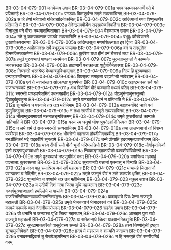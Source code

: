 BR-03-04-079-001	जनमेजय उवाच
BR-03-04-079-001a	भगवन्काम्यकात्पार्थे गते मे प्रपितामहे
BR-03-04-079-001c	पाण्डवाः किमकुर्वन्त तमृते सव्यसाचिनम्
BR-03-04-079-002a	स हि तेषां महेष्वासो गतिरासीदनीकजित्
BR-03-04-079-002c	आदित्यानां यथा विष्णुस्तथैव प्रतिभाति मे
BR-03-04-079-003a	तेनेन्द्रसमवीर्येण सङ्ग्रामेष्वनिवर्तिना
BR-03-04-079-003c	विनाभूता वने वीराः कथमासन्पितामहाः
BR-03-04-079-004	वैशम्पायन उवाच
BR-03-04-079-004a	गते तु काम्यकात्तात पाण्डवे सव्यसाचिनि
BR-03-04-079-004c	बभूवुः कौरवेयास्ते दुःखशोकपरायणाः
BR-03-04-079-005a	आक्षिप्तसूत्रा मणयश्छिन्नपक्षा इव द्विजाः
BR-03-04-079-005c	अप्रीतमनसः सर्वे बभूवुरथ पाण्डवाः
BR-03-04-079-006a	वनं च तदभूत्तेन हीनमक्लिष्टकर्मणा
BR-03-04-079-006c	कुबेरेण यथा हीनं वनं चैत्ररथं तथा
BR-03-04-079-007a	तमृते पुरुषव्याघ्रं पाण्डवा जनमेजय
BR-03-04-079-007c	मुदमप्राप्नुवन्तो वै काम्यके न्यवसंस्तदा
BR-03-04-079-008a	ब्राह्मणार्थे पराक्रान्ताः शुद्धैर्बाणैर्महारथाः
BR-03-04-079-008c	निघ्नन्तो भरतश्रेष्ठ मेध्यान्बहुविधान्मृगान्
BR-03-04-079-009a	नित्यं हि पुरुषव्याघ्रा वन्याहारमरिन्दमाः
BR-03-04-079-009c	विप्रसृत्य समाहृत्य ब्राह्मणेभ्यो न्यवेदयन्
BR-03-04-079-010a	एवं ते न्यवसंस्तत्र सोत्कण्ठाः पुरुषर्षभाः
BR-03-04-079-010c	अहृष्टमनसः सर्वे गते राजन्धनञ्जये
BR-03-04-079-011a	अथ विप्रोषितं वीरं पाञ्चाली मध्यमं पतिम्
BR-03-04-079-011c	स्मरन्ती पाण्डवश्रेष्ठमिदं वचनमब्रवीत्
BR-03-04-079-012a	योऽर्जुनेनार्जुनस्तुल्यो द्विबाहुर्बहुबाहुना
BR-03-04-079-012c	तमृते पाण्डवश्रेष्ठं वनं न प्रतिभाति मे
BR-03-04-079-012e	शून्यामिव च पश्यामि तत्र तत्र महीमिमाम्
BR-03-04-079-013a	बह्वाश्चर्यमिदं चापि वनं कुसुमितद्रुमम्
BR-03-04-079-013c	न तथा रमणीयं मे तमृते सव्यसाचिनम्
BR-03-04-079-014a	नीलाम्बुदसमप्रख्यं मत्तमातङ्गविक्रमम्
BR-03-04-079-014c	तमृते पुण्डरीकाक्षं काम्यकं नातिभाति मे
BR-03-04-079-015a	यस्य स्म धनुषो घोषः श्रूयतेऽशनिनिस्वनः
BR-03-04-079-015c	न लभे शर्म तं राजन्स्मरन्ती सव्यसाचिनम्
BR-03-04-079-016a	तथा लालप्यमानां तां निशम्य परवीरहा
BR-03-04-079-016c	भीमसेनो महाराज द्रौपदीमिदमब्रवीत्
BR-03-04-079-017a	मनःप्रीतिकरं भद्रे यद्ब्रवीषि सुमध्यमे
BR-03-04-079-017c	तन्मे प्रीणाति हृदयममृतप्राशनोपमम्
BR-03-04-079-018a	यस्य दीर्घौ समौ पीनौ भुजौ परिघसन्निभौ
BR-03-04-079-018c	मौर्वीकृतकिणौ वृत्तौ खड्गायुधगदाधरौ
BR-03-04-079-019a	निष्काङ्गदकृतापीडौ पञ्चशीर्षाविवोरगौ
BR-03-04-079-019c	तमृते पुरुषव्याघ्रं नष्टसूर्यमिदं वनम्
BR-03-04-079-020a	यमाश्रित्य महाबाहुं पाञ्चालाः कुरवस्तथा
BR-03-04-079-020c	सुराणामपि यत्तानां पृतनासु न बिभ्यति
BR-03-04-079-021a	यस्य बाहू समाश्रित्य वयं सर्वे महात्मनः
BR-03-04-079-021c	मन्यामहे जितानाजौ परान्प्राप्तां च मेदिनीम्
BR-03-04-079-022a	तमृते फल्गुनं वीरं न लभे काम्यके धृतिम्
BR-03-04-079-022c	शून्यामिव च पश्यामि तत्र तत्र महीमिमाम्
BR-03-04-079-023	नकुल उवाच
BR-03-04-079-023a	य उदीचीं दिशं गत्वा जित्वा युधि महाबलान्
BR-03-04-079-023c	गन्धर्वमुख्याञ्शतशो हयाँल्लेभे स वासविः
BR-03-04-079-024a	राजंस्तित्तिरिकल्माषाञ्श्रीमाननिलरंहसः
BR-03-04-079-024c	प्रादाद्भ्रात्रे प्रियः प्रेम्णा राजसूये महाक्रतौ
BR-03-04-079-025a	तमृते भीमधन्वानं भीमादवरजं वने
BR-03-04-079-025c	कामये काम्यके वासं नेदानीममरोपमम्
BR-03-04-079-026	सहदेव उवाच
BR-03-04-079-026a	यो धनानि च कन्याश्च युधि जित्वा महारथान्
BR-03-04-079-026c	आजहार पुरा राज्ञे राजसूये महाक्रतौ
BR-03-04-079-027a	यः समेतान्मृधे जित्वा यादवानमितद्युतिः
BR-03-04-079-027c	सुभद्रामाजहारैको वासुदेवस्य सम्मते
BR-03-04-079-028a	तस्य जिष्णोर्बृसीं दृष्ट्वा शून्यामुपनिवेशने
BR-03-04-079-028c	हृदयं मे महाराज न शाम्यति कदाचन
BR-03-04-079-029a	वनादस्माद्विवासं तु रोचयेऽहमरिन्दम
BR-03-04-079-029c	न हि नस्तमृते वीरं रमणीयमिदं वनम्
